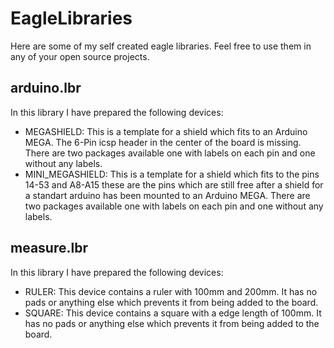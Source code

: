 EagleLibraries
==============

Here are some of my self created eagle libraries.
Feel free to use them in any of your open source projects.

arduino.lbr
-------------------------

In this library I have prepared the following devices:

* MEGASHIELD: This is a template for a shield which fits to an Arduino MEGA. The 6-Pin icsp header in the center of the board is missing. There are two packages available one with labels on each pin and one without any labels.
* MINI_MEGASHIELD: This is a template for a shield which fits to the pins 14-53 and A8-A15 these are the pins which are still free after a shield for a standart arduino has been mounted to an Arduino MEGA. There are two packages available one with labels on each pin and one without any labels.

measure.lbr
-------------------------

In this library I have prepared the following devices:

* RULER: This device contains a ruler with 100mm and 200mm. It has no pads or anything else which prevents it from being added to the board.
* SQUARE: This device contains a square with a edge length of 100mm. It has no pads or anything else which prevents it from being added to the board.


